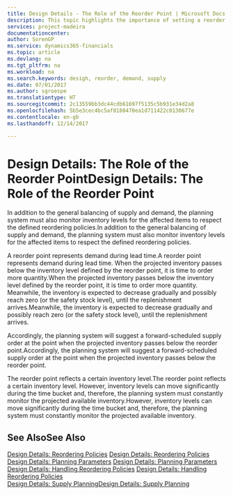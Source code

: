 ```yaml
---
title: Design Details - The Role of the Reorder Point | Microsoft Docs
description: This topic highlights the importance of setting a reorder point, so that you when to order more inventory.
services: project-madeira
documentationcenter: 
author: SorenGP
ms.service: dynamics365-financials
ms.topic: article
ms.devlang: na
ms.tgt_pltfrm: na
ms.workload: na
ms.search.keywords: desigh, reorder, demand, supply
ms.date: 07/01/2017
ms.author: sgroespe
ms.translationtype: HT
ms.sourcegitcommit: 2c13559bb3dc44cdb61697f5135c5b931e34d2a8
ms.openlocfilehash: 5b5e3cec4bc5af8188470ea1d711422c0130677e
ms.contentlocale: en-gb
ms.lasthandoff: 12/14/2017

---
```

# <a name="design-details-the-role-of-the-reorder-point"></a><span data-ttu-id="8fb96-103">Design Details: The Role of the Reorder Point</span><span class="sxs-lookup"><span data-stu-id="8fb96-103">Design Details: The Role of the Reorder Point</span></span>
<span data-ttu-id="8fb96-104">In addition to the general balancing of supply and demand, the planning system must also monitor inventory levels for the affected items to respect the defined reordering policies.</span><span class="sxs-lookup"><span data-stu-id="8fb96-104">In addition to the general balancing of supply and demand, the planning system must also monitor inventory levels for the affected items to respect the defined reordering policies.</span></span>  
  
<span data-ttu-id="8fb96-105">A reorder point represents demand during lead time.</span><span class="sxs-lookup"><span data-stu-id="8fb96-105">A reorder point represents demand during lead time.</span></span> <span data-ttu-id="8fb96-106">When the projected inventory passes below the inventory level defined by the reorder point, it is time to order more quantity.</span><span class="sxs-lookup"><span data-stu-id="8fb96-106">When the projected inventory passes below the inventory level defined by the reorder point, it is time to order more quantity.</span></span> <span data-ttu-id="8fb96-107">Meanwhile, the inventory is expected to decrease gradually and possibly reach zero (or the safety stock level), until the replenishment arrives.</span><span class="sxs-lookup"><span data-stu-id="8fb96-107">Meanwhile, the inventory is expected to decrease gradually and possibly reach zero (or the safety stock level), until the replenishment arrives.</span></span>  
  
<span data-ttu-id="8fb96-108">Accordingly, the planning system will suggest a forward-scheduled supply order at the point when the projected inventory passes below the reorder point.</span><span class="sxs-lookup"><span data-stu-id="8fb96-108">Accordingly, the planning system will suggest a forward-scheduled supply order at the point when the projected inventory passes below the reorder point.</span></span>  
  
<span data-ttu-id="8fb96-109">The reorder point reflects a certain inventory level.</span><span class="sxs-lookup"><span data-stu-id="8fb96-109">The reorder point reflects a certain inventory level.</span></span> <span data-ttu-id="8fb96-110">However, inventory levels can move significantly during the time bucket and, therefore, the planning system must constantly monitor the projected available inventory.</span><span class="sxs-lookup"><span data-stu-id="8fb96-110">However, inventory levels can move significantly during the time bucket and, therefore, the planning system must constantly monitor the projected available inventory.</span></span>  
  
## <a name="see-also"></a><span data-ttu-id="8fb96-111">See Also</span><span class="sxs-lookup"><span data-stu-id="8fb96-111">See Also</span></span>  
<span data-ttu-id="8fb96-112">[Design Details: Reordering Policies](design-details-reordering-policies.md) </span><span class="sxs-lookup"><span data-stu-id="8fb96-112">[Design Details: Reordering Policies](design-details-reordering-policies.md) </span></span>  
<span data-ttu-id="8fb96-113">[Design Details: Planning Parameters](design-details-planning-parameters.md) </span><span class="sxs-lookup"><span data-stu-id="8fb96-113">[Design Details: Planning Parameters](design-details-planning-parameters.md) </span></span>  
<span data-ttu-id="8fb96-114">[Design Details: Handling Reordering Policies](design-details-handling-reordering-policies.md) </span><span class="sxs-lookup"><span data-stu-id="8fb96-114">[Design Details: Handling Reordering Policies](design-details-handling-reordering-policies.md) </span></span>  
[<span data-ttu-id="8fb96-115">Design Details: Supply Planning</span><span class="sxs-lookup"><span data-stu-id="8fb96-115">Design Details: Supply Planning</span></span>](design-details-supply-planning.md)
